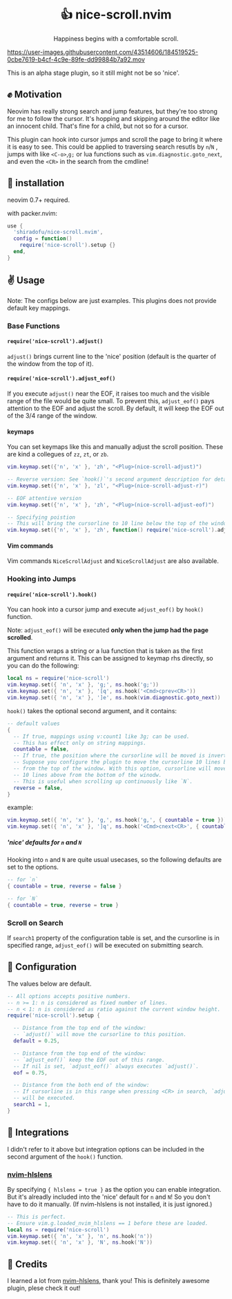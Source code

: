 <p align="center">
  <h1 align="center">👍 nice-scroll.nvim</h2>
</p>

<p align="center">
  Happiness begins with a comfortable scroll.
</p>

https://user-images.githubusercontent.com/43514606/184519525-0cbe7619-b4cf-4c9e-89fe-dd99884b7a92.mov

This is an alpha stage plugin, so it still might not be so 'nice'.

## ✊ Motivation

Neovim has really strong search and jump features, but they're too strong for me
to follow the cursor. It's hopping and skipping around the editor like an
innocent child. That's fine for a child, but not so for a cursor.

This plugin can hook into cursor jumps and scroll the page to bring it where it
is easy to see. This could be applied to traversing search resutls by `n`/`N` ,
jumps with like `<C-o>`,`g;` or lua functions such as
`vim.diagnostic.goto_next`, and even the `<CR>` in the search from the cmdline!

## 👋 installation

neovim 0.7+ required.

with packer.nvim:

```lua
use {
  'shiradofu/nice-scroll.nvim',
  config = function()
    require('nice-scroll').setup {}
  end,
}
```

## ✌️ Usage

Note: The configs below are just examples. This plugins does not provide default
key mappings.

### Base Functions

#### `require('nice-scroll').adjust()`

`adjust()` brings current line to the 'nice' position (default is the quarter of
the window from the top of it).

#### `require('nice-scroll').adjust_eof()`

If you execute `adjust()` near the EOF, it raises too much and the visible range
of the file would be quite small. To prevent this, `adjust_eof()` pays attention
to the EOF and adjust the scroll. By default, it will keep the EOF out of the
3/4 range of the window.

#### keymaps

You can set keymaps like this and manually adjust the scroll position. These are
kind a collegues of `zz`, `zt`, or `zb`.

```lua
vim.keymap.set({'n', 'x' }, 'zh', "<Plug>(nice-scroll-adjust)")

-- Reverse version: See `hook()`'s second argument description for details.
vim.keymap.set({'n', 'x' }, 'zl', "<Plug>(nice-scroll-adjust-r)")

-- EOF attentive version
vim.keymap.set({'n', 'x' }, 'zh', "<Plug>(nice-scroll-adjust-eof)")

-- Specifying poistion
-- This will bring the cursorline to 10 line below the top of the window
vim.keymap.set({'n', 'x' }, 'zh', function() require('nice-scroll').adjust(10) end)
```

#### Vim commands

Vim commands `NiceScrollAdjust` and `NiceScrollAdjust` are also available.

### Hooking into Jumps

#### `require('nice-scroll').hook()`

You can hook into a cursor jump and execute `adjust_eof()` by `hook()` function.

Note: `adjust_eof()` will be executed **only when the jump had the page
scrolled**.

This function wraps a string or a lua function that is taken as the first
argument and returns it. This can be assigned to keymap rhs directly, so you can
do the following:

```lua
local ns = require('nice-scroll')
vim.keymap.set({ 'n', 'x' }, 'g;', ns.hook('g;'))
vim.keymap.set({ 'n', 'x' }, '[q', ns.hook('<Cmd>cprev<CR>'))
vim.keymap.set({ 'n', 'x' }, ']e', ns.hook(vim.diagnostic.goto_next))
```

`hook()` takes the optional second argument, and it contains:

```lua
-- default values
{
  -- If true, mappings using v:count1 like 3g; can be used.
  -- This has effect only on string mappings.
  countable = false,
  -- If true, the position where the cursorline will be moved is inverted.
  -- Suppose you configure the plugin to move the cursorline 10 lines below
  -- from the top of the window. With this option, cursorline will moved to
  -- 10 lines above from the bottom of the winodw.
  -- This is useful when scrolling up continuously like `N`.
  reverse = false,
}
```

example:

```lua
vim.keymap.set({ 'n', 'x' }, 'g,', ns.hook('g,', { countable = true }))
vim.keymap.set({ 'n', 'x' }, ']q', ns.hook('<Cmd>cnext<CR>', { countable = true }))
```

##### 'nice' defaults for `n` and `N`

Hooking into `n` and `N` are quite usual usecases, so the following defaults are
set to the options.

```lua
-- for `n`
{ countable = true, reverse = false }

-- for `N`
{ countable = true, reverse = true }
```

### Scroll on Search

If `search1` property of the configuration table is set, and the cursorline is
in specified range, `adjust_eof()` will be executed on submitting search.

## 💪 Configuration

The values below are default.

```lua
-- All options accepts positive numbers.
-- n >= 1: n is considered as fixed number of lines.
-- n < 1: n is considered as ratio against the current window height.
require('nice-scroll').setup {

  -- Distance from the top end of the window:
  -- `adjust()` will move the cursorline to this position.
  default = 0.25,

  -- Distance from the top end of the window:
  -- `adjust_eof()` keep the EOF out of this range.
  -- If nil is set, `adjust_eof()` always executes `adjust()`.
  eof = 0.75,

  -- Distance from the both end of the window:
  -- If cursorline is in this range when pressing <CR> in search, `adjust_eof()`
  -- will be executed.
  search1 = 1,
}
```

## 🤝 Integrations

I didn't refer to it above but integration options can be included in the second
argument of the `hook()` function.

### [nvim-hlslens](https://github.com/kevinhwang91/nvim-hlslens/)

By specifying `{ hlslens = true }` as the option you can enable integration. But
it's alreadly included into the 'nice' default for `n` and `N`! So you don't
have to do it manually. (If nvim-hlslens is not installed, it is just ignored.)

```lua
-- This is perfect.
-- Ensure vim.g.loaded_nvim_hlslens == 1 before these are loaded.
local ns = require('nice-scroll')
vim.keymap.set({ 'n', 'x' }, 'n', ns.hook('n'))
vim.keymap.set({ 'n', 'x' }, 'N', ns.hook('N'))
```

## 🙏 Credits

I learned a lot from
[nvim-hlslens](https://github.com/kevinhwang91/nvim-hlslens/), thank you! This
is definitely awesome plugin, plese check it out!
